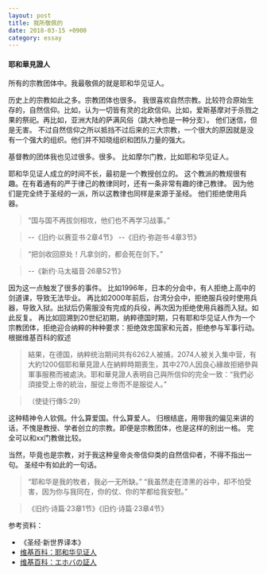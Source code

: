 ```yaml
---
layout: post
title: 我所敬佩的
date: 2018-03-15 +0900
category: essay
---
```


#### 耶和華見證人

所有的宗教团体中。我最敬佩的就是耶和华见证人。

历史上的宗教如此之多。宗教团体也很多。
我很喜欢自然宗教。比较符合原始生存的，自然信仰。比如，认为一切皆有灵的北欧信仰。比如，爱斯基摩对于杀戮之果的祭祀。再比如，亚洲大陆的萨满风俗（跳大神也是一种分支）。
他们迷信，但是无害。
不过自然信仰之所以抵挡不过后来的三大宗教，一个很大的原因就是没有一个强大的组织。他们并不知晓组织和团队力量的强大。
<!--无论是做什么事，建造帝国也好，创建大学也罢。团体的能力是如此的强大。-->
基督教的团体我也见过很多。很多。
比如摩尔门教，比如耶和华见证人。

耶和华见证人成立的时间不长，最初是一个教授创立的。
这个教派的教规很有趣。在有着通有的严于律己的教律同时，还有一条非常有趣的律己教律。
因为他们是完全终于圣经的一派，所以这教律也同样是来源于圣经。
他们拒绝使用兵器。

>“国与国不再拔剑相攻，他们也不再学习战事。”

>--《旧约·以赛亚书·2章4节》
>--《旧约·弥迦书·4章3节》

>“把剑收回原处！凡拿剑的，都会死在剑下。”

>--《新约·马太福音·26章52节》

因为这一点触发了很多的事件。
比如1996年，日本的分会中，有人拒绝上高中的剑道课，导致无法毕业。
再比如2000年前后，台湾分会中，拒绝服兵役时使用兵器，导致入狱。出狱后仍需服没有完成的兵役，再次因为拒绝使用兵器而入狱。如此反复。
再比如回溯到20世纪初期，纳粹德国时期，只有耶和华见证人作为一个宗教团体，拒绝迎合纳粹的种种要求：拒绝效忠国家和元首，拒绝参与军事行动。根据维基百科的叙述

>結果，在德国，纳粹统治期间共有6262人被捕，2074人被关入集中营，有大約1200個耶和華見證人在納粹時期喪生，其中270人因良心緣故拒絕參與軍事服務而被處決。耶和華見證人表明自己與所信仰的完全一致：“我們必須接受上帝的統治，服從上帝而不是服從人。”

>（使徒行傳5:29）

这种精神令人钦佩。什么算爱国。什么算爱人。
归根结底，用带我的偏见来讲的话，不愧是教授、学者创立的宗教。即便是宗教团体，也是这样的别出一格。
完全可以和xx门教做比较。

当然，毕竟也是宗教，对于我这种皇帝炎帝信仰类的自然信仰者，不得不指出一句。
圣经中有如此的一句话。

>“耶和华是我的牧者，我必一无所缺。”
>“我虽然走在漆黑的谷中，却不怕受害，因为你与我同在，你的仗、你的竿都给我安慰。”

>《旧约·诗篇·23章1节》《旧约·诗篇·23章4节》

参考资料：

- 《圣经·新世界译本》
- [维基百科：耶和华见证人](https://zh.wikipedia.org/wiki/%E8%80%B6%E5%92%8C%E8%8F%AF%E8%A6%8B%E8%AD%89%E4%BA%BA#%E8%A2%AB%E8%BF%AB%E5%AE%B3%E5%8F%B2)
- [维基百科：エホバの証人](https://ja.wikipedia.org/wiki/%E3%82%A8%E3%83%9B%E3%83%90%E3%81%AE%E8%A8%BC%E4%BA%BA)
